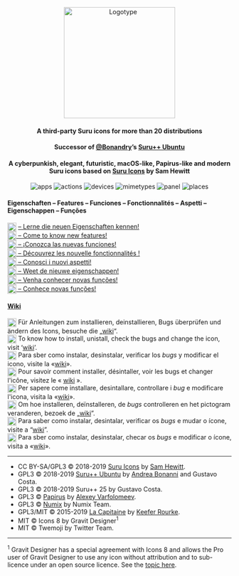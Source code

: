 <p align="center">
    <img src="images/logo30.svg?sanitize=true" alt="Logotype" height="250px">
</p>

<h4 align="center">A third-party Suru icons for more than 20 distributions </h4>
<h4 align="center">Successor of <a href="https://github.com/Bonandry">@Bonandry</a>’s <a href="https://github.com/Bonandry/suru-plus-ubuntu">Suru++ Ubuntu</a></h4>
<h4 align="center">A cyberpunkish, elegant, futuristic, macOS-like, Papirus-like and modern Suru icons based on <a href="https://snwh.org/suru">Suru Icons</a> by Sam Hewitt</h4>

<p align="center">
  <img alt="apps" src="https://img.shields.io/badge/apps_icons-5360%2B-EA00D9.svg?style=plastic?&colorA=0ABDC6"/>
  <img alt="actions" src="https://img.shields.io/badge/actions_icons-1800%2B-EA00D9.svg?style=plastic?&colorA=0ABDC6"/>
  <img alt="devices" src="https://img.shields.io/badge/devices_icons-150%2B-EA00D9.svg?style=plastic?&colorA=0ABDC6"/>
  <img alt="mimetypes" src="https://img.shields.io/badge/mimetypes_icons-1600%2B-EA00D9.svg?style=plastic?&colorA=0ABDC6"/>
  <img alt="panel" src="https://img.shields.io/badge/panel_icons-1900%2B-EA00D9.svg?style=plastic?&colorA=0ABDC6"/>
  <img alt="places" src="https://img.shields.io/badge/places_icons-2300%2B-EA00D9.svg?style=plastic?&colorA=0ABDC6"/>
</p>

#### Eigenschaften – Features – Funciones – Fonctionnalités – Aspetti – Eigenschappen – Funções
<img align="top" alt="Deutsch" height="20px" title="Deutsch" src="images/flags/deutsch.png"> <a href="features-de.md"> – Lerne die neuen Eigenschaften kennen!<br/>
<img align="top" alt="English" height="20px" title="English" src="images/flags/english-uk.png"> <a href="features-en.md"> – Come to know new features!<br/>
<img align="top" alt="Español" height="20px" title="Español" src="images/flags/español.png"> <a href="features-es.md"> – ¡Conozca las nuevas funciones!<br/>
<img align="top" alt="Français" height="20px" title="Français" src="images/flags/français.png"> <a href="features-fr.md"> – Découvrez les nouvelle fonctionnalités !<br/>
<img align="top" alt="Italiano" height="20px" title="Italiano" src="images/flags/italiano.png"> <a href="features-it.md"> – Conosci i nuovi aspetti!<br/>
<img align="top" alt="Nederlands" height="20px" title="Nederlands" src="images/flags/nederlands.png"> <a href="features-nl.md"> – Weet de nieuwe eigenschappen!<br/>
<img align="top" alt="Português brasileiro" height="20px" title="Português brasileiro" src="images/flags/português-brasileiro.png"> <a href="features-pt-br.md"> – Venha conhecer novas funções!<br/>
<img align="top" alt="Português europeu" height="20px" title="Português europeu" src="images/flags/português-europeu.png"> <a href="features-pt-eu.md"> – Conhece novas funções!<br/>

#### <a href="https://github.com/gusbemacbe/suru-plus/wiki">Wiki</a>

<img align="top" alt="Deutsch" height="20px" title="Deutsch" src="images/flags/deutsch.png"> Für Anleitungen zum installieren, deinstallieren, Bugs überprüfen und ändern des Icons, besuche die „<a href="https://github.com/gusbemacbe/suru-plus/wiki">wiki</a>“.<br/>
<img align="top" alt="English" height="20px" title="English" src="images/flags/english-uk.png"> To know how to install, unistall, check the bugs and change the icon, visit ‘<a href="https://github.com/gusbemacbe/suru-plus/wiki">wiki</a>’.<br/>
<img align="top" alt="Español" height="20px" title="Español" src="images/flags/español.png"> Para sber como instalar, desinstalar, verificar los *bugs* y modificar el icono, visite la «<a href="https://github.com/gusbemacbe/suru-plus/wiki">wiki</a>».<br/>
<img align="top" alt="Français" height="20px" title="Français" src="images/flags/français.png"> Pour savoir comment installer, désintaller, voir les bugs et changer l'icône, visitez le « <a href="https://github.com/gusbemacbe/suru-plus/wiki">wiki</a> ».<br/>
<img align="top" alt="Italiano" height="20px" title="Italiano" src="images/flags/italiano.png"> Per sapere come installare, desintallare, controllare i *bug* e modificare l'icona, visita la «<a href="https://github.com/gusbemacbe/suru-plus/wiki">wiki</a>».<br/>
<img align="top" alt="Nederlands" height="20px" title="Nederlands" src="images/flags/nederlands.png"> Om hoe installeren, deïnstalleren, de *bugs* controlleren en het pictogram veranderen, bezoek de „<a href="https://github.com/gusbemacbe/suru-plus/wiki">wiki</a>”.<br/>
<img align="top" alt="Português brasileiro" height="20px" title="Português brasileiro" src="images/flags/português-brasileiro.png"> Para saber como instalar, desintalar, verificar os *bugs* e mudar o ícone, visite a “<a href="https://github.com/gusbemacbe/suru-plus/wiki">wiki</a>”.<br/>
<img align="top" alt="Português europeu" height="20px" title="Português europeu" src="images/flags/português-europeu.png"> Para sber como instalar, desinstalar, checar os *bugs* e modificar o ícone, visita a «<a href="https://github.com/gusbemacbe/suru-plus/wiki">wiki</a>». <br/>

<hr>

* CC BY-SA/GPL3 © 2018-2019 [Suru Icons](https://github.com/snwh/suru-icon-theme) by [Sam Hewitt](https://github.com/snwh).
* GPL3 © 2018-2019 [Suru++ Ubuntu](https://github.com/Bonandry/suru-plus) by [Andrea Bonanni](https://github.com/Bonandry) and Gustavo Costa.
* GPL3 © 2018-2019 Suru++ 25 by Gustavo Costa.
* GPL3 © [Papirus](https://github.com/PapirusDevelopmentTeam/) by [Alexey Varfolomeev](https://github.com/varlesh).
* GPL3 © [Numix](https://github.com/numixproject/numix-icon-theme) by Numix Team.
* GPL3/MIT © 2015-2019 [La Capitaine](https://github.com/keeferrourke/la-capitaine-icon-theme) by [Keefer Rourke](https://github.com/keeferrourke).
* MIT © Icons 8 by Gravit Designer<sup>1</sup>
* MIT © Twemoji by Twitter Team.

<hr>
<sup>1</sup> Gravit Designer has a special agreement with Icons 8 and allows the Pro user of Gravit Designer to use any icon without attribution and to sub-licence under an open source licence. See the <a href="https://discuss.gravit.io/t/licence-of-icons/2767">topic here</a>.

